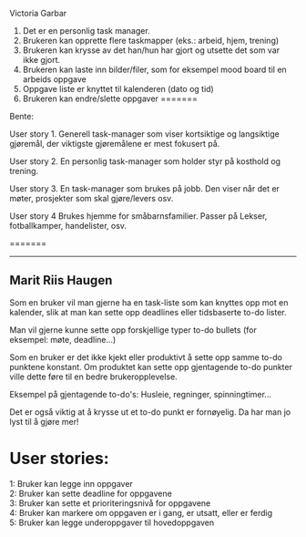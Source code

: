 
Victoria Garbar
1.	Det er en personlig task manager.
2.	Brukeren kan opprette flere taskmapper (eks.: arbeid, hjem, trening)
3.	Brukeren kan krysse av det han/hun har gjort og utsette det som var ikke gjort.
4.	Brukeren kan laste inn bilder/filer, som for eksempel mood board til en arbeids oppgave 
5.	Oppgave liste er knyttet til kalenderen (dato og tid)
6.	Brukeren kan endre/slette oppgaver
=======

Bente:

User story 1.
Generell task-manager som viser kortsiktige og langsiktige gjøremål, der viktigste gjøremålene er mest fokusert på.

User story 2.
En personlig task-manager som holder styr på kosthold og trening.

User story 3.
En task-manager som brukes på jobb. Den viser når det er møter, prosjekter som skal gjøre/levers osv.

User story 4 
Brukes hjemme for småbarnsfamilier. Passer på Lekser, fotballkamper, handelister, osv.

=======

---------------
Marit Riis Haugen
---------------


Som en bruker vil man gjerne ha en task-liste som kan knyttes opp mot en kalender, slik at man kan sette opp deadlines eller tidsbaserte to-do lister. 

Man vil gjerne kunne sette opp forskjellige typer to-do bullets (for eksempel: møte, deadline...)

Som en bruker er det ikke kjekt eller produktivt å sette opp samme to-do punktene konstant. Om produktet kan sette opp gjentagende to-do punkter ville dette føre til en bedre brukeropplevelse. 

Eksempel på gjentagende to-do's: Husleie, regninger, spinningtimer...

Det er også viktig at å krysse ut et to-do punkt er fornøyelig. Da har man jo lyst til å gjøre mer! 


<h1>User stories:</h1>  
  1: Bruker kan legge inn oppgaver <br>
  2: Bruker kan sette deadline for oppgavene <br>
  3: Bruker kan sette et prioriteringsnivå for oppgavene <br>
  4: Bruker kan markere om oppgaven er i gang, er utsatt, eller er ferdig <br>
  5: Bruker kan legge underoppgaver til hovedoppgaven <br>


